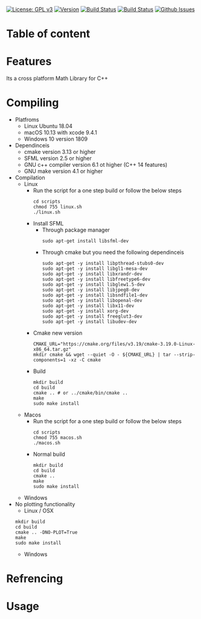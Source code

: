 <a href="https://www.gnu.org/licenses/gpl-3.0" target="_blank">![License: GPL v3](https://img.shields.io/badge/license-GPLv3-blue)</a>
<a href="https://github.com/harith-alsafi/mcpp/releases" target="_blank">![Version](https://img.shields.io/badge/version-1.0.1-blue)</a>
<a href="https://www.travis-ci.com/github/harith-alsafi/mcpp/builds" target="_blank">![Build Status](https://img.shields.io/badge/linux%2Fosx-passing-brightgreen)</a>
<a href="https://www.travis-ci.com/github/harith-alsafi/mcpp/builds" target="_blank">![Build Status](https://img.shields.io/badge/windows-passing-brightgreen)</a>
<a href="https://github.com/harith-alsafi/mcpp/issues" target="_blank">![Github Issues](https://img.shields.io/badge/issues-0%20open-yellow)</a>

# Table of content 

# Features
Its a cross platform Math Library for C++

# Compiling 
* Platfroms 
    * Linux Ubuntu 18.04
    * macOS 10.13 with xcode 9.4.1
    * Windows 10 version 1809
* Dependinceis 
    * cmake version 3.13 or higher
    * SFML version 2.5 or higher 
    * GNU c++ compiler version 6.1 ot higher (C++ 14 features)
    * GNU make version 4.1 or higher 
* Compilation
    * Linux
        * Run the script for a one step build or follow the below steps
            ```
            cd scripts
            chmod 755 linux.sh
            ./linux.sh
            ```
        * Install SFML 
            * Through package manager
                ```
                sudo apt-get install libsfml-dev
                ```
            * Through cmake but you need the following dependinceis 
                ```
                sudo apt-get -y install libpthread-stubs0-dev
                sudo apt-get -y install libgl1-mesa-dev
                sudo apt-get -y install libxrandr-dev
                sudo apt-get -y install libfreetype6-dev
                sudo apt-get -y install libglew1.5-dev
                sudo apt-get -y install libjpeg8-dev
                sudo apt-get -y install libsndfile1-dev
                sudo apt-get -y install libopenal-dev
                sudo apt-get -y install libx11-dev
                sudo apt-get -y install xorg-dev
                sudo apt-get -y install freeglut3-dev
                sudo apt-get -y install libudev-dev
                ```
        * Cmake new version 
            ```
            CMAKE_URL="https://cmake.org/files/v3.19/cmake-3.19.0-Linux-x86_64.tar.gz"
            mkdir cmake && wget --quiet -O - ${CMAKE_URL} | tar --strip-components=1 -xz -C cmake 
            ```
        * Build 
            ```
            mkdir build
            cd build
            cmake .. # or ../cmake/bin/cmake .. 
            make
            sudo make install
            ```
    * Macos 
        * Run the script for a one step build or follow the below steps
            ```
            cd scripts
            chmod 755 macos.sh
            ./macos.sh
            ```
        * Normal build 
            ```
            mkdir build
            cd build
            cmake .. 
            make
            sudo make install
            ```
    * Windows 
* No plotting functionality 
    * Linux / OSX
    ```
    mkdir build
    cd build
    cmake .. -DNO-PLOT=True
    make
    sudo make install
    ```
    * Windows 
# Refrencing 
# Usage 

